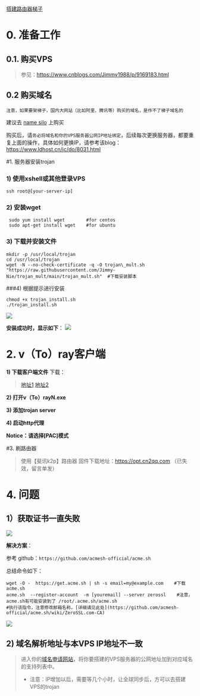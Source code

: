 [搭建路由器梯子](https://www.cnblogs.com/Jimmy1988/p/17015604.html)

# 0. 准备工作
## 0.1. 购买VPS
> 参见：https://www.cnblogs.com/Jimmy1988/p/9169183.html

## 0.2 购买域名
`注意，如果要架梯子，国内大网站（比如阿里、腾讯等）购买的域名，是作不了梯子域名的`

建议去 [name silo](https://www.namesilo.com/) 上购买

购买后，请`务必将域名和你的VPS服务器公网IP地址绑定`，后续每次更换服务器，都要重复上面的操作，具体如何更换IP，请参考该blog：https://www.ldhost.cn/jc/do/8031.html

#1. 服务器安装trojan

### 1) 使用xshell或其他登录VPS
```
ssh root@[your-server-ip]
```

### 2) 安装wget
```
 sudo yum install wget        #for centos
 sudo apt-get install wget    #for ubuntu
```

### 3) 下载并安装文件
```
mkdir -p /usr/local/trojan
cd /usr/local/trojan
wget -N --no-check-certificate -q -O trojan\_mult.sh "https://raw.githubusercontent.com/Jimmy-Nie/trojan_mult/main/trojan_mult.sh"  #下载安装脚本
```

###4) 根据提示进行安装
```
chmod +x trojan_install.sh
./trojan_install.sh
```

![](https://img2023.cnblogs.com/blog/1151054/202304/1151054-20230413100349077-507635848.png)

**安装成功时，显示如下**：
![](https://img2023.cnblogs.com/blog/1151054/202304/1151054-20230419141829503-2029647517.png)

# 2. v（To）ray客户端

**1) 下载客户端文件**
下载：
> [地址1](https://wwa.lanzoui.com/i1uS4kx1rub)
> [地址2](https://www.linuxv2ray.com/client/)

**2) 打开v（To）rayN.exe**

**3) 添加trojan server**

**4) 启动http代理**

**Notice：请选择\[PAC]模式**

#3. 刷路由器

> 使用【斐讯k2p】路由器
> 固件下载地址：https://opt.cn2qq.com  （已失效，留言单发）

# 4. 问题
## 1）获取证书一直失败
![](https://img2023.cnblogs.com/blog/1151054/202304/1151054-20230419112545319-1150852583.png)


**解决方案**：

参考 github：`https://github.com/acmesh-official/acme.sh`

总结命令如下：
```
wget -O -  https://get.acme.sh | sh -s email=my@example.com    #下载acme.sh
acme.sh  --register-account  -m [youremail] --server zerossl    #注意，acme.sh有可能安装到了 /root/.acme.sh/acme.sh
#执行该指令，注意修改邮箱名称，[详细请见此处](https://github.com/acmesh-official/acme.sh/wiki/ZeroSSL.com-CA)
```
 
![](https://img2023.cnblogs.com/blog/1151054/202304/1151054-20230419140413788-813314368.png)


## 2) 域名解析地址与本VPS IP地址不一致

> 进入你的[域名申请网站](https://www.namesilo.com/account_domain_manage_dns.php)，将你要搭建的VPS服务器的公网地址加到对应域名的支持列表中。
>
> *   注意：IP增加以后，需要等几个小时，让全球同步后，方可以去搭建VPS的trojan
